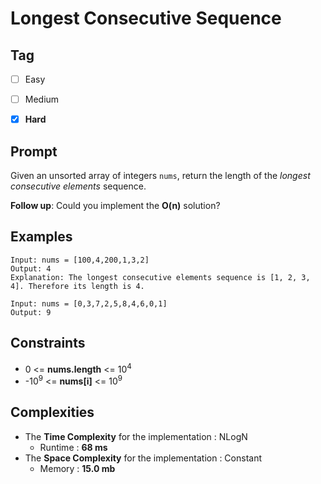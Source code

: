 # Longest Consecutive Sequence
## Tag
- [ ] Easy  
- [ ] Medium  
- [x] **Hard**  
  

## Prompt
Given an unsorted array of integers `nums`, return the length of the *longest consecutive elements* sequence.  
  
**Follow up**: Could you implement the **O(n)** solution?

## Examples
```
Input: nums = [100,4,200,1,3,2]
Output: 4
Explanation: The longest consecutive elements sequence is [1, 2, 3, 4]. Therefore its length is 4.
```
```
Input: nums = [0,3,7,2,5,8,4,6,0,1]
Output: 9
```
  
## Constraints
* 0 <= **nums.length** <= 10<sup>4</sup>
* -10<sup>9</sup> <= **nums[i]** <= 10<sup>9</sup>
  
## Complexities
* The **Time Complexity** for the implementation : NLogN
  * Runtime : **68 ms**  
* The **Space Complexity** for the implementation : Constant
  * Memory : **15.0 mb**